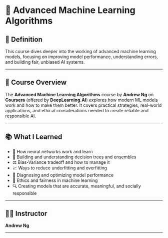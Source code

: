 # 🧠 Advanced Machine Learning Algorithms

## 📘 Definition
This course dives deeper into the working of advanced machine learning models, focusing on improving model performance, understanding errors, and building fair, unbiased AI systems.

---

## 🎯 Course Overview
The **Advanced Machine Learning Algorithms** course by **Andrew Ng** on **Coursera** (offered by **DeepLearning.AI**) explores how modern ML models work and how to make them better. It covers practical strategies, real-world applications, and ethical considerations needed to create reliable and responsible AI.

---

## 📚 What I Learned

- 🤖 How neural networks work and learn  
- 🌳 Building and understanding decision trees and ensembles  
- ⚖️ Bias-Variance tradeoff and how to manage it  
- 📈 Ways to reduce underfitting and overfitting  
- 🧪 Diagnosing and optimizing model performance  
- 🤝 Ethics and fairness in machine learning  
- 🔍 Creating models that are accurate, meaningful, and socially responsible

---

## 👨‍🏫 Instructor

**Andrew Ng**  

---


